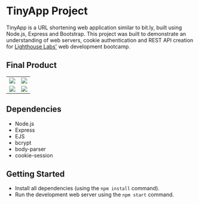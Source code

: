 # TinyApp Project

TinyApp is a URL shortening web application similar to bit.ly, built using Node.js, Express and Bootstrap. This project was built to demonstrate an understanding of web servers, cookie authentication and REST API creation for [Lighthouse Labs'](https://www.lighthouselabs.ca/) web development bootcamp. 

## Final Product
| | |
| ------- | ------- |
| ![](https://media.giphy.com/media/EszOErCHvFdz7N2bhE/giphy.gif) | ![](https://media.giphy.com/media/woneT4bJzwWQC2W9Jd/giphy.gif) |
| ![](https://media.giphy.com/media/yggRbvhS8G1tv0AWer/giphy.gif) | ![](https://media.giphy.com/media/zRTAzuk1K54HezhTpk/giphy.gif)

## Dependencies
- Node.js
- Express
- EJS
- bcrypt
- body-parser
- cookie-session

## Getting Started

- Install all dependencies (using the `npm install` command).
- Run the development web server using the `npm start` command.